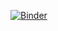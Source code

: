 [![Binder](https://mybinder.org/badge_logo.svg)](https://mybinder.org/v2/gh/TobiGee/Master_2_Projekt/tree/master/Tensorflow%20Tutorial%20(1.xx)/HEAD)